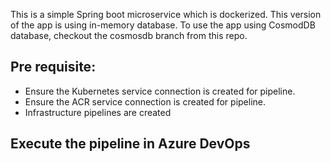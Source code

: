 
This is a simple Spring boot microservice which is dockerized. This version of the app is using in-memory database. 
To use the app using CosmodDB database, checkout the cosmosdb branch from this repo.

## Pre requisite:
 - Ensure the Kubernetes service connection is created for pipeline.
 - Ensure the ACR service connection is created for pipeline.
 - Infrastructure pipelines are created

## Execute the pipeline in Azure DevOps
